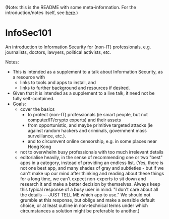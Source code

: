 (Note: this is the README with some meta-information. For the introduction/notes itself, see [here](http://fabianlischka.github.io/InfoSec101/).)

InfoSec101
==========

An introduction to Information Security for (non-IT) professionals, e.g. journalists, doctors, lawyers, political activists, etc.

Notes:
* This is intended as a supplement to a talk about Information Security, as a resource with 
  * links to tools and apps to install, and
  * links to further background and resources if desired.
* Given that it is intended as a supplement to a live talk, it need not be fully self-contained.
* Goals:
  * cover the basics 
    * to protect (non-IT) professionals (ie smart people, but not computer/IT/crypto experts) and their assets
    * from opportunistic, and maybe primitive targeted attacks 
      (ie against random hackers and criminals, government mass surveillance, etc.).
    * and to circumvent online censorship, e.g. in some places near Hong Kong
  * not to overwhelm busy professionals with too much irrelevant details
  * editorialise heavily, in the sense of recommending one or two "best" apps in a category, instead of 
    providing an endless list.
    (Yes, there is not one best app, and many shades of gray and subtleties - but if we can't make up our
    mind after thinking and reading about these things for a long time, we can't expect non-experts to sit
    down and research it and make a better decision by themselves. Always keep this typical response of a 
    busy user in mind: "I don't care about all the details -- JUST TELL ME which app to use."
    We should not grumble at this response, but oblige and make a sensible default
    choice, or at least outline in non-technical terms under which circumstances a solution might be 
    preferable to another.)
